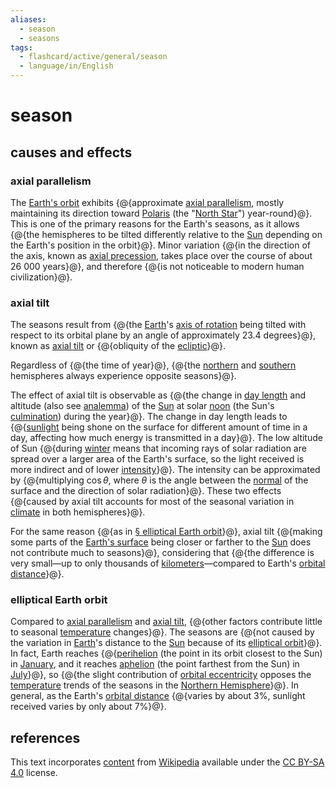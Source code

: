 ```yaml
---
aliases:
  - season
  - seasons
tags:
  - flashcard/active/general/season
  - language/in/English
---
```


# season

## causes and effects

### axial parallelism

The [Earth's orbit](Earth's%20orbit.md) exhibits {@{approximate [axial parallelism](axial%20parallelism.md), mostly maintaining its direction toward [Polaris](Polaris.md) (the "[North Star](pole%20star.md)") year-round}@}. This is one of the primary reasons for the Earth's seasons, as it allows {@{the hemispheres to be tilted differently relative to the [Sun](Sun.md) depending on the Earth's position in the orbit}@}. Minor variation {@{in the direction of the axis, known as [axial precession](axial%20precession.md), takes place over the course of about 26&nbsp;000 years}@}, and therefore {@{is not noticeable to modern human civilization}@}. <!--SR:!2025-05-15,243,330!2025-02-28,179,310!2025-03-20,185,310!2025-01-01,124,290-->

### axial tilt

The seasons result from {@{the [Earth](Earth.md)'s [axis of rotation](rotation%20around%20a%20fixed%20axis.md) being tilted with respect to its orbital plane by an angle of approximately 23.4 degrees}@}, known as [axial tilt](axial%20tilt.md) or {@{obliquity of the [ecliptic](ecliptic.md)}@}. <!--SR:!2025-04-22,225,330!2025-01-17,148,310-->

Regardless of {@{the time of year}@}, {@{the [northern](Northern%20Hemisphere.md) and [southern](Souther%20Hemisphere.md) hemispheres always experience opposite seasons}@}. <!--SR:!2025-06-05,261,330!2025-04-24,227,330-->

The effect of axial tilt is observable as {@{the change in [day length](daytime.md) and altitude (also see [analemma](analemma.md)) of the [Sun](Sun.md) at solar [noon](noon.md) (the Sun's [culmination](culmination.md)) during the year}@}. The change in day length leads to {@{[sunlight](sunlight.md) being shone on the surface for different amount of time in a day, affecting how much energy is transmitted in a day}@}. The low altitude of Sun {@{during [winter](winter.md) means that incoming rays of solar radiation are spread over a larger area of the Earth's surface, so the light received is more indirect and of lower [intensity](solar%20irradiance.md)}@}. The intensity can be approximated by {@{multiplying $\cos \theta$, where $\theta$ is the angle between the [normal](normal%20(geometry).md) of the surface and the direction of solar radiation}@}. These two effects {@{caused by axial tilt accounts for most of the seasonal variation in [climate](climate.md) in both hemispheres}@}. <!--SR:!2025-05-12,243,341!2025-02-14,168,310!2025-01-12,149,321!2025-03-04,170,301!2024-11-24,105,290-->

For the same reason {@{as in [§ elliptical Earth orbit](#elliptical%20Earth%20orbit)}@}, axial tilt {@{making some parts of the [Earth's surface](geoid.md) being closer or farther to the [Sun](Sun.md) does not contribute much to seasons}@}, considering that {@{the difference is very small—up to only thousands of [kilometers](kilometre.md)—compared to Earth's [orbital distance](semi-major%20and%20semi-minor%20axes.md)}@}. <!--SR:!2025-07-17,296,341!2025-02-04,166,310!2025-05-11,241,330-->

### elliptical Earth orbit

Compared to [axial parallelism](#axial%20parallelism) and [axial tilt](#axial%20tilt), {@{other factors contribute little to seasonal [temperature](temperature.md) changes}@}. The seasons are {@{not caused by the variation in [Earth](Earth.md)'s distance to the [Sun](Sun.md) because of its [elliptical orbit](elliptic%20orbit.md)}@}. In fact, Earth reaches {@{[perihelion](apsis.md#perihelion%20and%20aphelion) (the point in its orbit closest to the Sun) in [January](January.md), and it reaches [aphelion](apsis.md#perihelion%20and%20aphelion) (the point farthest from the Sun) in [July](July.md)}@}, so {@{the slight contribution of [orbital eccentricity](orbital%20eccentricity.md) opposes the [temperature](temperature.md) trends of the seasons in the [Northern Hemisphere](Northern%20Hemisphere.md)}@}. In general, as the Earth's [orbital distance](semi-major%20and%20semi-minor%20axes.md) {@{varies by about 3%, sunlight received varies by only about 7%}@}. <!--SR:!2025-09-04,331,341!2025-02-20,159,301!2024-12-25,130,301!2025-04-06,200,321!2025-03-23,199,321-->

## references

This text incorporates [content](https://en.wikipedia.org/wiki/season) from [Wikipedia](Wikipedia.md) available under the [CC BY-SA 4.0](https://creativecommons.org/licenses/by-sa/4.0/) license.

